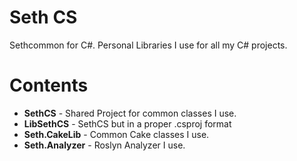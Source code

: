 # Seth CS 
Sethcommon for C#. Personal Libraries I use for all my C# projects.

# Contents

* **SethCS** - Shared Project for common classes I use.
* **LibSethCS** - SethCS but in a proper .csproj format
* **Seth.CakeLib** - Common Cake classes I use.
* **Seth.Analyzer** - Roslyn Analyzer I use.
